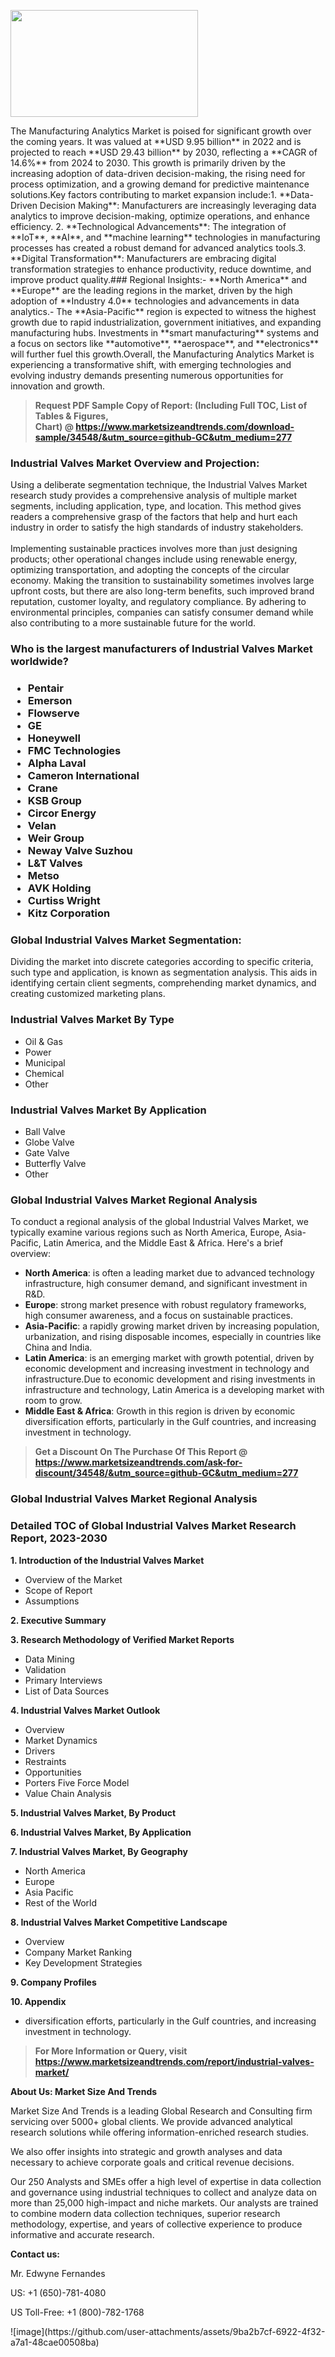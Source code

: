 <p><img class="alignnone size-medium wp-image-20088" src="https://ffe5etoiles.com/wp-content/uploads/2024/12/MST1-300x171.png" alt="" width="300" height="171" /></p>The Manufacturing Analytics Market is poised for significant growth over the coming years. It was valued at **USD 9.95 billion** in 2022 and is projected to reach **USD 29.43 billion** by 2030, reflecting a **CAGR of 14.6%** from 2024 to 2030. This growth is primarily driven by the increasing adoption of data-driven decision-making, the rising need for process optimization, and a growing demand for predictive maintenance solutions.Key factors contributing to market expansion include:1. **Data-Driven Decision Making**: Manufacturers are increasingly leveraging data analytics to improve decision-making, optimize operations, and enhance efficiency.   2. **Technological Advancements**: The integration of **IoT**, **AI**, and **machine learning** technologies in manufacturing processes has created a robust demand for advanced analytics tools.3. **Digital Transformation**: Manufacturers are embracing digital transformation strategies to enhance productivity, reduce downtime, and improve product quality.### Regional Insights:- **North America** and **Europe** are the leading regions in the market, driven by the high adoption of **Industry 4.0** technologies and advancements in data analytics.- The **Asia-Pacific** region is expected to witness the highest growth due to rapid industrialization, government initiatives, and expanding manufacturing hubs. Investments in **smart manufacturing** systems and a focus on sectors like **automotive**, **aerospace**, and **electronics** will further fuel this growth.Overall, the Manufacturing Analytics Market is experiencing a transformative shift, with emerging technologies and evolving industry demands presenting numerous opportunities for innovation and growth.</p><blockquote id="" class=""><strong>Request PDF Sample Copy of Report: (Including Full TOC, List of Tables &amp; Figures, Chart)&nbsp;@&nbsp;<strong><a href="https://www.marketsizeandtrends.com/download-sample/34548/&utm_source=github-GC&utm_medium=277" target="_blank">https://www.marketsizeandtrends.com/download-sample/34548/&utm_source=github-GC&utm_medium=277</a></strong></strong></blockquote><h3 id="" class="">Industrial Valves Market&nbsp;Overview and Projection:</h3><p id="" class="">Using a deliberate segmentation technique, the Industrial Valves Market research study provides a comprehensive analysis of multiple market segments, including application, type, and location. This method gives readers a comprehensive grasp of the factors that help and hurt each industry in order to satisfy the high standards of industry stakeholders. <br /> <br />Implementing sustainable practices involves more than just designing products; other operational changes include using renewable energy, optimizing transportation, and adopting the concepts of the circular economy. Making the transition to sustainability sometimes involves large upfront costs, but there are also long-term benefits, such improved brand reputation, customer loyalty, and regulatory compliance. By adhering to environmental principles, companies can satisfy consumer demand while also contributing to a more sustainable future for the world.</p><h3 id="" class="">Who is the largest manufacturers of&nbsp;Industrial Valves Market worldwide?</h3><h3 class=""><p><ul><li>Pentair </li><li> Emerson </li><li> Flowserve </li><li> GE </li><li> Honeywell </li><li> FMC Technologies </li><li> Alpha Laval </li><li> Cameron International </li><li> Crane </li><li> KSB Group </li><li> Circor Energy </li><li> Velan </li><li> Weir Group </li><li> Neway Valve Suzhou </li><li> L&T Valves </li><li> Metso </li><li> AVK Holding </li><li> Curtiss Wright </li><li> Kitz Corporation</li></ul></p></h3><h3 id="" class="">Global&nbsp;Industrial Valves Market Segmentation:</h3><p id="" class="">Dividing the market into discrete categories according to specific criteria, such type and application, is known as segmentation analysis. This aids in identifying certain client segments, comprehending market dynamics, and creating customized marketing plans.</p><h3 id="" class="">Industrial Valves Market&nbsp;By Type</h3><p><p><ul><li>Oil & Gas </li><li> Power </li><li> Municipal </li><li> Chemical </li><li> Other</p></li></ul></p></p><h3 id="" class="">Industrial Valves Market&nbsp;By Application</h3><p class=""><p><ul><li>Ball Valve </li><li> Globe Valve </li><li> Gate Valve </li><li> Butterfly Valve </li><li> Other</li></ul></p></p><h3 id="" class="">Global Industrial Valves Market Regional Analysis</h3><p id="" class="">To conduct a regional analysis of the global Industrial Valves Market, we typically examine various regions such as North America, Europe, Asia-Pacific, Latin America, and the Middle East &amp; Africa. Here's a brief overview:</p><ul><li><strong>North America</strong>: is often a leading market due to advanced technology infrastructure, high consumer demand, and significant investment in R&amp;D.</li><li><strong>Europe</strong>: strong market presence with robust regulatory frameworks, high consumer awareness, and a focus on sustainable practices.</li><li><strong>Asia-Pacific</strong>: a rapidly growing market driven by increasing population, urbanization, and rising disposable incomes, especially in countries like China and India.</li><li><strong>Latin America</strong>: is an emerging market with growth potential, driven by economic development and increasing investment in technology and infrastructure.Due to economic development and rising investments in infrastructure and technology, Latin America is a developing market with room to grow.</li><li><strong>Middle East &amp; Africa</strong>: Growth in this region is driven by economic diversification efforts, particularly in the Gulf countries, and increasing investment in technology.</li></ul><blockquote id="" class=""><strong>Get a Discount On The Purchase Of This Report @ <strong><a href="https://www.marketsizeandtrends.com/ask-for-discount/34548/&utm_source=github-GC&utm_medium=277" target="_blank">https://www.marketsizeandtrends.com/ask-for-discount/34548/&utm_source=github-GC&utm_medium=277</a></strong></strong></blockquote><h3 id="" class="">Global Industrial Valves Market Regional Analysis</h3><h3 id="" class="">Detailed TOC of Global Industrial Valves Market Research Report, 2023-2030</h3><p id="" class=""><strong>1. Introduction of the Industrial Valves Market</strong></p><ul><li>Overview of the Market</li><li>Scope of Report</li><li>Assumptions</li></ul><p id="" class=""><strong>2. Executive Summary</strong></p><p id="" class=""><strong>3. Research Methodology of Verified Market Reports</strong></p><ul><li>Data Mining</li><li>Validation</li><li>Primary Interviews</li><li>List of Data Sources</li></ul><p id="" class=""><strong>4. Industrial Valves Market Outlook</strong></p><ul><li>Overview</li><li>Market Dynamics</li><li>Drivers</li><li>Restraints</li><li>Opportunities</li><li>Porters Five Force Model</li><li>Value Chain Analysis</li></ul><p id="" class=""><strong>5. Industrial Valves Market, By Product</strong></p><p id="" class=""><strong>6. Industrial Valves Market, By Application</strong></p><p id="" class=""><strong>7. Industrial Valves Market, By Geography</strong></p><ul><li>North America</li><li>Europe</li><li>Asia Pacific</li><li>Rest of the World</li></ul><p id="" class=""><strong>8. Industrial Valves Market Competitive Landscape</strong></p><ul><li>Overview</li><li>Company Market Ranking</li><li>Key Development Strategies</li></ul><p id="" class=""><strong>9. Company Profiles</strong></p><p id="" class=""><strong>10. Appendix</strong></p><ul><li>diversification efforts, particularly in the Gulf countries, and increasing investment in technology.</li></ul><blockquote id="" class=""><strong>For More Information or Query, visit <strong><strong><a href="https://www.marketsizeandtrends.com/report/industrial-valves-market/" target="_blank">https://www.marketsizeandtrends.com/report/industrial-valves-market/</a></strong></strong></strong></blockquote><p id="" class=""><strong>About Us: Market Size And Trends</strong></p><p id="" class="">Market Size And Trends is a leading Global Research and Consulting firm servicing over 5000+ global clients. We provide advanced analytical research solutions while offering information-enriched research studies.</p><p id="" class="">We also offer insights into strategic and growth analyses and data necessary to achieve corporate goals and critical revenue decisions.</p><p id="" class="">Our 250 Analysts and SMEs offer a high level of expertise in data collection and governance using industrial techniques to collect and analyze data on more than 25,000 high-impact and niche markets. Our analysts are trained to combine modern data collection techniques, superior research methodology, expertise, and years of collective experience to produce informative and accurate research.</p><p id="" class=""><strong>Contact us:</strong></p><p id="" class="">Mr. Edwyne Fernandes</p><p id="" class="">US: +1 (650)-781-4080</p><p id="" class="">US Toll-Free: +1 (800)-782-1768</p>
![image](https://github.com/user-attachments/assets/9ba2b7cf-6922-4f32-a7a1-48cae00508ba)
